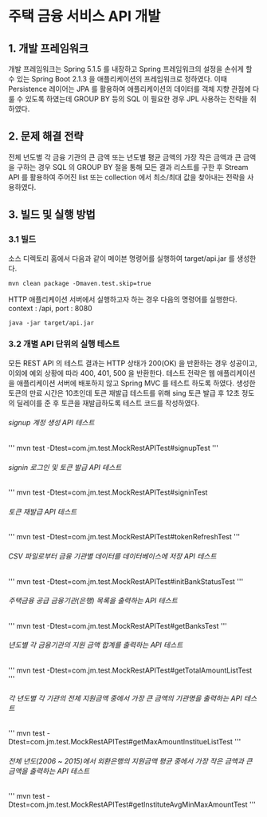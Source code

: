 # 주택 금융 서비스 API 개발

## 1. 개발 프레임워크
개발 프레임워크는 Spring 5.1.5 를 내장하고 Spring 프레임워크의 설정을 손쉬게 할 수 있는 Spring Boot 2.1.3 을 애플리케이션의 프레임워크로 정하였다.
이때 Persistence 레이어는 JPA 를 활용하여 애플리케이션의 데이터를 객체 지향 관점에 다룰 수 있도록 하였는데 GROUP BY 등의 SQL 이 필요한 경우 JPL 사용하는 전략을 취하였다.

## 2. 문제 해결 전략
전체 년도별 각 금융 기관의 큰 금액 또는 년도별 평균 금액의 가장 작은 금액과 큰 금액을 구하는 경우 SQL 의 GROUP BY 절을 통해 모든 결과 리스트를 구한 후
Stream API 를 활용하여 주어진 list 또는 collection 에서 최소/최대 값을 찾아내는 전략을 사용하였다.   

## 3. 빌드 및 실행 방법
### 3.1 빌드
소스 디렉토리 홈에서 다음과 같이 메이븐 명령어를 실행하여 target/api.jar 를 생성한다.
```
mvn clean package -Dmaven.test.skip=true
```

HTTP 애플리케이션 서버에서 실행하고자 하는 경우 다음의 명령어를 실행한다. context : /api, port : 8080
```
java -jar target/api.jar
```

### 3.2 개별 API 단위의 실행 테스트
모든 REST API 의 테스트 결과는 HTTP 상태가 200(OK) 을 반환하는 경우 성공이고, 이외에 예외 상황에 따라 400, 401, 500 을 반환한다.
테스트 전략은 웹 애플리케이션을 애플리케이션 서버에 배포하지 않고 Spring MVC 를 테스트 하도록 하였다.
생성한 토큰의 만료 시간은 10초인데 토큰 재발급 테스트를 위해 sing 토큰 발급 후 12초 정도의 딜레이를 준 후 토큰을 재발급하도록 테스트 코드를 작성하였다. 

###### signup 계정 생성 API 테스트
'''
mvn test -Dtest=com.jm.test.MockRestAPITest#signupTest
'''

###### signin 로그인 및 토큰 발급 API 테스트
'''
mvn test -Dtest=com.jm.test.MockRestAPITest#signinTest

###### 토큰 재발급 API 테스트
'''
mvn test -Dtest=com.jm.test.MockRestAPITest#tokenRefreshTest
'''

###### CSV 파일로부터 금융 기관별 데이터를 데이터베이스에 저장 API 테스트
'''
mvn test -Dtest=com.jm.test.MockRestAPITest#initBankStatusTest
'''

###### 주택금융 공급 금융기관(은행) 목록을 출력하는 API 테스트
'''
mvn test -Dtest=com.jm.test.MockRestAPITest#getBanksTest
'''

###### 년도별 각 금융기관의 지원 금액 합계를 출력하는 API 테스트
'''
mvn test -Dtest=com.jm.test.MockRestAPITest#getTotalAmountListTest
'''

###### 각 년도별 각 기관의 전체 지원금액 중에서 가장 큰 금액의 기관명을 출력하는 API 테스트
'''
mvn test -Dtest=com.jm.test.MockRestAPITest#getMaxAmountInstitueListTest
'''

###### 전체 년도(2006 ~ 2015)에서 외환은행의 지원금액 평균 중에서 가장 작은 금액과 큰 금액을 출력하는 API 테스트
'''
mvn test -Dtest=com.jm.test.MockRestAPITest#getInstituteAvgMinMaxAmountTest
'''